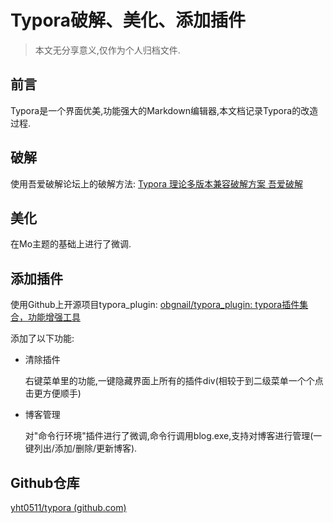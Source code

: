 # Typora破解、美化、添加插件

> 本文无分享意义,仅作为个人归档文件.

## 前言

Typora是一个界面优美,功能强大的Markdown编辑器,本文档记录Typora的改造过程.

## 破解

使用吾爱破解论坛上的破解方法: [Typora 理论多版本兼容破解方案 吾爱破解](https://www.52pojie.cn/thread-1710146-1-1.html)

## 美化

在Mo主题的基础上进行了微调.

## 添加插件

使用Github上开源项目typora_plugin: [obgnail/typora_plugin: typora插件集合，功能增强工具](https://github.com/obgnail/typora_plugin)

添加了以下功能:

+ 清除插件

  右键菜单里的功能,一键隐藏界面上所有的插件div(相较于到二级菜单一个个点击更方便顺手)

+ 博客管理

  对"命令行环境"插件进行了微调,命令行调用blog.exe,支持对博客进行管理(一键列出/添加/删除/更新博客).

## Github仓库

[yht0511/typora (github.com)](https://github.com/yht0511/typora)